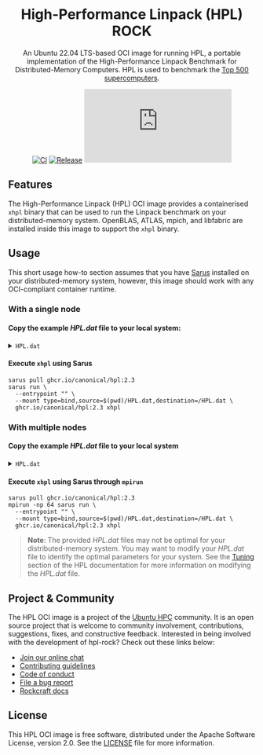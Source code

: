 <div align="center">

# High-Performance Linpack (HPL) ROCK

An Ubuntu 22.04 LTS-based OCI image for running HPL, a portable implementation of the High-Performance Linpack Benchmark for Distributed-Memory Computers. HPL is used to 
benchmark the [Top 500 supercomputers](https://www.top500.org).


[![CI](https://github.com/canonical/hpl-rock/actions/workflows/ci.yaml/badge.svg)](https://github.com/canonical/hpl-rock/actions/workflows/ci.yaml/badge.svg)
[![Release](https://github.com/canonical/hpl-rock/actions/workflows/release.yaml/badge.svg)](https://github.com/canonical/hpl-rock/actions/workflows/release.yaml/badge.svg)
[![Matrix](https://img.shields.io/matrix/ubuntu-hpc%3Amatrix.org?logo=matrix&label=ubuntu-hpc)](https://matrix.to/#/#ubuntu-hpc:matrix.org)

</div>

## Features

The High-Performance Linpack (HPL) OCI image provides a containerised `xhpl` binary that 
can be used to run the Linpack benchmark on your distributed-memory system. OpenBLAS, ATLAS,
mpich, and libfabric are installed inside this image to support the `xhpl` binary.

## Usage

This short usage how-to section assumes that you have [Sarus](https://sarus.readthedocs.io/en/stable/quickstart/quickstart.html) 
installed on your distributed-memory system, however, this image should work with any 
OCI-compliant container runtime.

### With a single node

#### Copy the example _HPL.dat_ file to your local system:

<details>

<summary><code>HPL.dat</code></summary>


```text
HPLinpack benchmark input file
Innovative Computing Laboratory, University of Tennessee
HPL.out      output file name (if any)
6            device out (6=stdout,7=stderr,file)
1            # of problems sizes (N)
124          Ns
1            # of NBs
64           NBs
0            PMAP process mapping (0=Row-,1=Column-major)
1            # of process grids (P x Q)
1            Ps
1            Qs
16.0         threshold
1            # of panel fact
2            PFACTs (0=left, 1=Crout, 2=Right)
1            # of recursive stopping criterium
4            NBMINs (>= 1)
1            # of panels in recursion
2            NDIVs
1            # of recursive panel fact.
1            RFACTs (0=left, 1=Crout, 2=Right)
1            # of broadcast
1            BCASTs (0=1rg,1=1rM,2=2rg,3=2rM,4=Lng,5=LnM)
1            # of lookahead depth
1            DEPTHs (>=0)
2            SWAP (0=bin-exch,1=long,2=mix)
64           swapping threshold
0            L1 in (0=transposed,1=no-transposed) form
0            U  in (0=transposed,1=no-transposed) form
1            Equilibration (0=no,1=yes)
8            memory alignment in double (> 0)
```

</details>

#### Execute `xhpl` using Sarus

```shell
sarus pull ghcr.io/canonical/hpl:2.3
sarus run \
  --entrypoint "" \
  --mount type=bind,source=$(pwd)/HPL.dat,destination=/HPL.dat \
  ghcr.io/canonical/hpl:2.3 xhpl
```

### With multiple nodes

#### Copy the example _HPL.dat_ file to your local system

<details>

<summary><code>HPL.dat</code></summary>


```text
HPLinpack benchmark input file
Innovative Computing Laboratory, University of Tennessee
HPL.out      output file name (if any)
6            device out (6=stdout,7=stderr,file)
1            # of problems sizes (N)
24000        Ns
1            # of NBs
128          NBs
0            PMAP process mapping (0=Row-,1=Column-major)
1            # of process grids (P x Q)
8            Ps
8            Qs
16.0         threshold
1            # of panel fact
2            PFACTs (0=left, 1=Crout, 2=Right)
1            # of recursive stopping criterium
4            NBMINs (>= 1)
1            # of panels in recursion
2            NDIVs
1            # of recursive panel fact.
1            RFACTs (0=left, 1=Crout, 2=Right)
1            # of broadcast
1            BCASTs (0=1rg,1=1rM,2=2rg,3=2rM,4=Lng,5=LnM)
1            # of lookahead depth
1            DEPTHs (>=0)
2            SWAP (0=bin-exch,1=long,2=mix)
64           swapping threshold
0            L1 in (0=transposed,1=no-transposed) form
0            U  in (0=transposed,1=no-transposed) form
1            Equilibration (0=no,1=yes)
8            memory alignment in double (> 0)
```

</details>

#### Execute `xhpl` using Sarus through `mpirun`

```shell
sarus pull ghcr.io/canonical/hpl:2.3
mpirun -np 64 sarus run \
  --entrypoint "" \
  --mount type=bind,source=$(pwd)/HPL.dat,destination=/HPL.dat \
  ghcr.io/canonical/hpl:2.3 xhpl
```

> __Note__: The provided _HPL.dat_ files may not be optimal for your distributed-memory
> system. You may want to modify your _HPL.dat_ file to identify the optimal
> parameters for your system. See the [Tuning](https://netlib.org/benchmark/hpl/tuning.html)
> section of the HPL documentation for more information on modifying the _HPL.dat_ file.

## Project & Community

The HPL OCI image is a project of the [Ubuntu HPC](https://discourse.ubuntu.com/t/high-performance-computing-team/35988) 
community. It is an open source project that is welcome to community involvement, contributions, suggestions, fixes, and 
constructive feedback. Interested in being involved with the development of hpl-rock? Check out these links below:

* [Join our online chat](https://matrix.to/#/#ubuntu-hpc:matrix.org)
* [Contributing guidelines](./CONTRIBUTING.md)
* [Code of conduct](https://ubuntu.com/community/ethos/code-of-conduct)
* [File a bug report](https://github.com/canonical/hpl-rock/issues)
* [Rockcraft docs](https://canonical-rockcraft.readthedocs-hosted.com/en/latest/)

## License

This HPL OCI image is free software, distributed under the Apache Software License, 
version 2.0. See the [LICENSE](./LICENSE) file for more information.
